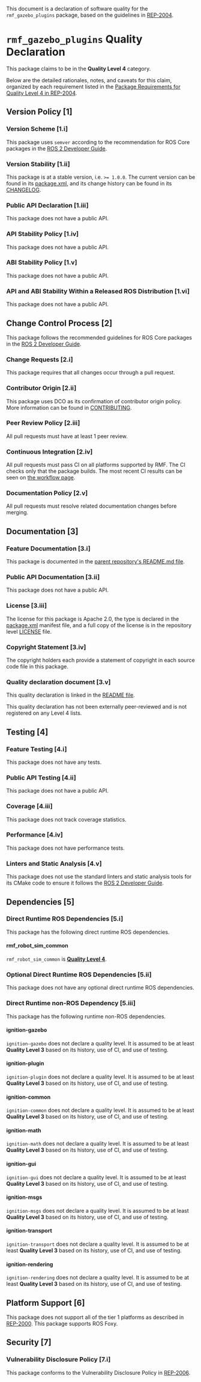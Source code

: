 This document is a declaration of software quality for the `rmf_gazebo_plugins` package, based on the guidelines in [REP-2004](https://www.ros.org/reps/rep-2004.html).

# `rmf_gazebo_plugins` Quality Declaration

This package claims to be in the **Quality Level 4** category.

Below are the detailed rationales, notes, and caveats for this claim, organized by each requirement listed in the [Package Requirements for Quality Level 4 in REP-2004](https://www.ros.org/reps/rep-2004.html).

## Version Policy [1]

### Version Scheme [1.i]

This package uses `semver` according to the recommendation for ROS Core packages in the [ROS 2 Developer Guide](https://index.ros.org/doc/ros2/Contributing/Developer-Guide/#versioning).

### Version Stability [1.ii]

This package is at a stable version, i.e. `>= 1.0.0`.
The current version can be found in its [package.xml](package.xml), and its change history can be found in its [CHANGELOG](CHANGELOG.rst).

### Public API Declaration [1.iii]

This package does not have a public API.

### API Stability Policy [1.iv]

This package does not have a public API.

### ABI Stability Policy [1.v]

This package does not have a public API.

### API and ABI Stability Within a Released ROS Distribution [1.vi]

This package does not have a public API.

## Change Control Process [2]

This package follows the recommended guidelines for ROS Core packages in the [ROS 2 Developer Guide](https://index.ros.org/doc/ros2/Contributing/Developer-Guide/#package-requirements).

### Change Requests [2.i]

This package requires that all changes occur through a pull request.

### Contributor Origin [2.ii]

This package uses DCO as its confirmation of contributor origin policy.
More information can be found in [CONTRIBUTING](../CONTRIBUTING.md).

### Peer Review Policy [2.iii]

All pull requests must have at least 1 peer review.

### Continuous Integration [2.iv]

All pull requests must pass CI on all platforms supported by RMF.
The CI checks only that the package builds.
The most recent CI results can be seen on [the workflow page](https://github.com/open-rmf/rmf_simulation/actions).

### Documentation Policy [2.v]

All pull requests must resolve related documentation changes before merging.

## Documentation [3]

### Feature Documentation [3.i]

This package is documented in the [parent repository's README.md file](https://github.com/open-rmf/rmf_simulation/blob/master/README.md).

### Public API Documentation [3.ii]

This package does not have a public API.

### License [3.iii]

The license for this package is Apache 2.0, the type is declared in the [package.xml](package.xml) manifest file, and a full copy of the license is in the repository level [LICENSE](../LICENSE) file.

### Copyright Statement [3.iv]

The copyright holders each provide a statement of copyright in each source code file in this package.

### Quality declaration document [3.v]

This quality declaration is linked in the [README file](README.md).

This quality declaration has not been externally peer-reviewed and is not registered on any Level 4 lists.

## Testing [4]

### Feature Testing [4.i]

This package does not have any tests.

### Public API Testing [4.ii]

This package does not have a public API.

### Coverage [4.iii]

This package does not track coverage statistics.

### Performance [4.iv]

This package does not have performance tests.

### Linters and Static Analysis [4.v]

This package does not use the standard linters and static analysis tools for its CMake code to ensure it follows the [ROS 2 Developer Guide](https://index.ros.org/doc/ros2/Contributing/Developer-Guide/#linters).

## Dependencies [5]

### Direct Runtime ROS Dependencies [5.i]

This package has the following direct runtime ROS dependencies.

#### rmf\_robot\_sim\_common

`rmf_robot_sim_common` is [**Quality Level 4**](https://github.com/open-rmf/rmf_simulation/blob/master/rmf_robot_sim_common/QUALITY_DECLARATION.md).

### Optional Direct Runtime ROS Dependencies [5.ii]

This package does not have any optional direct runtime ROS dependencies.

### Direct Runtime non-ROS Dependency [5.iii]

This package has the following runtime non-ROS dependencies.

#### ignition-gazebo

`ignition-gazebo` does not declare a quality level.
It is assumed to be at least **Quality Level 3** based on its history, use of CI, and use of testing.

#### ignition-plugin

`ignition-plugin` does not declare a quality level.
It is assumed to be at least **Quality Level 3** based on its history, use of CI, and use of testing.

#### ignition-common

`ignition-common` does not declare a quality level.
It is assumed to be at least **Quality Level 3** based on its history, use of CI, and use of testing.

#### ignition-math

`ignition-math` does not declare a quality level.
It is assumed to be at least **Quality Level 3** based on its history, use of CI, and use of testing.

#### ignition-gui

`ignition-gui` does not declare a quality level.
It is assumed to be at least **Quality Level 3** based on its history, use of CI, and use of testing.

#### ignition-msgs

`ignition-msgs` does not declare a quality level.
It is assumed to be at least **Quality Level 3** based on its history, use of CI, and use of testing.

#### ignition-transport

`ignition-transport` does not declare a quality level.
It is assumed to be at least **Quality Level 3** based on its history, use of CI, and use of testing.

#### ignition-rendering

`ignition-rendering` does not declare a quality level.
It is assumed to be at least **Quality Level 3** based on its history, use of CI, and use of testing.

## Platform Support [6]

This package does not support all of the tier 1 platforms as described in [REP-2000](https://www.ros.org/reps/rep-2000.html#support-tiers).
This package supports ROS Foxy.

## Security [7]

### Vulnerability Disclosure Policy [7.i]

This package conforms to the Vulnerability Disclosure Policy in [REP-2006](https://www.ros.org/reps/rep-2006.html).
